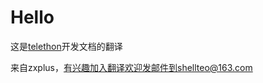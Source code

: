 # Hello

这是[telethon](https://telethon.readthedocs.io/en/latest/basic/installation.html)开发文档的翻译

来自zxplus，有兴趣加入翻译欢迎发邮件到shellteo@163.com
